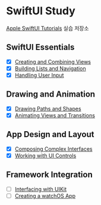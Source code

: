 # SwiftUI Study

[Apple SwiftUI Tutorials](https://developer.apple.com/tutorials/swiftui) 실습 저장소

## SwiftUI Essentials

- [x] [Creating and Combining Views](https://developer.apple.com/tutorials/swiftui/creating-and-combining-views)
- [x] [Building Lists and Navigation](https://developer.apple.com/tutorials/swiftui/building-lists-and-navigation)
- [x] [Handling User Input](https://developer.apple.com/tutorials/swiftui/handling-user-input)

## Drawing and Animation

- [x] [Drawing Paths and Shapes](https://developer.apple.com/tutorials/swiftui/drawing-paths-and-shapes)
- [x] [Animating Views and Transitions](https://developer.apple.com/tutorials/swiftui/animating-views-and-transitions)

## App Design and Layout

- [x] [Composing Complex Interfaces](https://developer.apple.com/tutorials/swiftui/composing-complex-interfaces)
- [x] [Working with UI Controls](https://developer.apple.com/tutorials/swiftui/working-with-ui-controls)

## Framework Integration

- [ ] [Interfacing with UIKit](https://developer.apple.com/tutorials/swiftui/interfacing-with-uikit)
- [ ] [Creating a watchOS App](https://developer.apple.com/tutorials/swiftui/creating-a-watchos-app)
